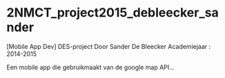 # 2NMCT_project2015_debleecker_sander
[Mobile App Dev] DES-project
Door Sander De Bleecker
Academiejaar : 2014-2015

Een mobile app die gebruikmaakt van de google map API...
